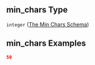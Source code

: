 ## min\_chars Type

`integer` ([The Min Chars Schema](lingproc-properties-the-min-chars-schema.md))

## min\_chars Examples

```json
50
```
